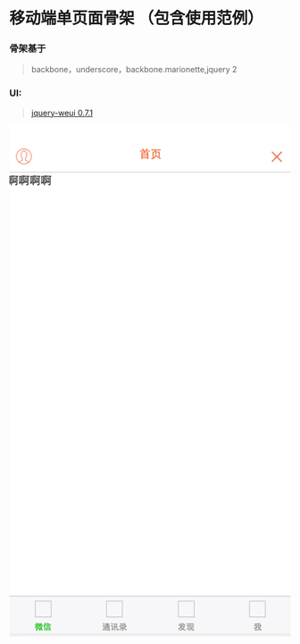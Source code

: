 # 移动端单页面骨架 （包含使用范例）

### 骨架基于 

> backbone，underscore，backbone.marionette,jquery 2

### UI: 

> [jquery-weui 0.7.1][1]


![预览图][2]


  [1]: http://lihongxun945.github.io/jquery-weui/
  [2]: https://raw.githubusercontent.com/langyan1022/WebApp-SPA-struct/master/preview.png
